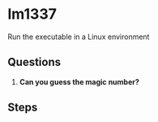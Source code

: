 # lm1337
Run the executable in a Linux environment

## Questions
1. **Can you guess the magic number?**


## Steps
